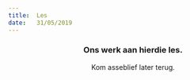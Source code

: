 ```yaml
---
title:  Les
date:   31/05/2019
---
```


### <center>Ons werk aan hierdie les.</center>
<center>Kom asseblief later terug.</center>